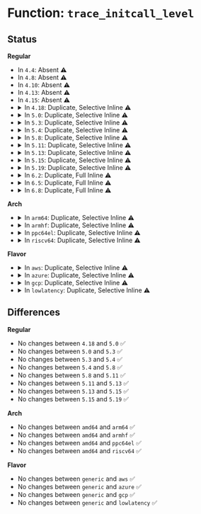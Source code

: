 # Function: <code>trace_initcall_level</code>

## Status
<b>Regular</b>
<ul>
<li>
In <code>4.4</code>: Absent ⚠️
</li>
<li>
In <code>4.8</code>: Absent ⚠️
</li>
<li>
In <code>4.10</code>: Absent ⚠️
</li>
<li>
In <code>4.13</code>: Absent ⚠️
</li>
<li>
In <code>4.15</code>: Absent ⚠️
</li>
<li>
<details>
<summary>In <code>4.18</code>: Duplicate, Selective Inline ⚠️</summary>

```c
void trace_initcall_level(const char *level);
```

**Collision:** Static Duplication

**Inline:** Selective

**Transformation:** False

**Instances:**

```
In init/main.c (ffffffff810029ce)
Location: include/trace/events/initcall.h:10
Inline: True
Direct callers:
  - init/main.c:kernel_init_freeable
  - init/main.c:kernel_init_freeable
```
```
In kernel/printk/printk.c (ffffffff826f6a8f)
Location: include/trace/events/initcall.h:10
Inline: True
Inline callers:
  - kernel/printk/printk.c:console_init
```
```
In security/security.c (ffffffff82715e61)
Location: include/trace/events/initcall.h:10
Inline: True
Inline callers:
  - security/security.c:security_init
```
**Symbols:**

```
ffffffff810029ce-ffffffff81002a1c: trace_initcall_level (STB_LOCAL)
```
</details>
</li>
<li>
<details>
<summary>In <code>5.0</code>: Duplicate, Selective Inline ⚠️</summary>

```c
void trace_initcall_level(const char *level);
```

**Collision:** Static Duplication

**Inline:** Selective

**Transformation:** False

**Instances:**

```
In init/main.c (ffffffff810029e5)
Location: include/trace/events/initcall.h:10
Inline: True
Direct callers:
  - init/main.c:kernel_init_freeable
  - init/main.c:kernel_init_freeable
```
```
In kernel/printk/printk.c (ffffffff828ad9bf)
Location: include/trace/events/initcall.h:10
Inline: True
Inline callers:
  - kernel/printk/printk.c:console_init
```
**Symbols:**

```
ffffffff810029e5-ffffffff81002a33: trace_initcall_level (STB_LOCAL)
```
</details>
</li>
<li>
<details>
<summary>In <code>5.3</code>: Duplicate, Selective Inline ⚠️</summary>

```c
void trace_initcall_level(const char *level);
```

**Collision:** Static Duplication

**Inline:** Selective

**Transformation:** False

**Instances:**

```
In init/main.c (ffffffff81002b11)
Location: include/trace/events/initcall.h:10
Inline: True
Direct callers:
  - init/main.c:kernel_init_freeable
  - init/main.c:kernel_init_freeable
```
```
In kernel/printk/printk.c (ffffffff828c637a)
Location: include/trace/events/initcall.h:10
Inline: True
Inline callers:
  - kernel/printk/printk.c:console_init
```
**Symbols:**

```
ffffffff81002b11-ffffffff81002b5f: trace_initcall_level (STB_LOCAL)
```
</details>
</li>
<li>
<details>
<summary>In <code>5.4</code>: Duplicate, Selective Inline ⚠️</summary>

```c
void trace_initcall_level(const char *level);
```

**Collision:** Static Duplication

**Inline:** Selective

**Transformation:** False

**Instances:**

```
In init/main.c (ffffffff81002b11)
Location: include/trace/events/initcall.h:10
Inline: True
Direct callers:
  - init/main.c:kernel_init_freeable
  - init/main.c:kernel_init_freeable
```
```
In kernel/printk/printk.c (ffffffff828ce9a7)
Location: include/trace/events/initcall.h:10
Inline: True
Inline callers:
  - kernel/printk/printk.c:console_init
```
**Symbols:**

```
ffffffff81002b11-ffffffff81002b5f: trace_initcall_level (STB_LOCAL)
```
</details>
</li>
<li>
<details>
<summary>In <code>5.8</code>: Duplicate, Selective Inline ⚠️</summary>

```c
void trace_initcall_level(const char *level);
```

**Collision:** Static Duplication

**Inline:** Selective

**Transformation:** False

**Instances:**

```
In init/main.c (ffffffff81003c0e)
Location: include/trace/events/initcall.h:10
Inline: True
Direct callers:
  - init/main.c:kernel_init_freeable
  - init/main.c:do_initcalls
```
```
In kernel/printk/printk.c (ffffffff82cefe0f)
Location: include/trace/events/initcall.h:10
Inline: True
Inline callers:
  - kernel/printk/printk.c:console_init
```
**Symbols:**

```
ffffffff81003c0e-ffffffff81003c61: trace_initcall_level (STB_LOCAL)
```
</details>
</li>
<li>
<details>
<summary>In <code>5.11</code>: Duplicate, Selective Inline ⚠️</summary>

```c
void trace_initcall_level(const char *level);
```

**Collision:** Static Duplication

**Inline:** Selective

**Transformation:** False

**Instances:**

```
In init/main.c (ffffffff81bd17ed)
Location: include/trace/events/initcall.h:10
Inline: True
Direct callers:
  - init/main.c:kernel_init_freeable
  - init/main.c:do_initcalls
```
```
In kernel/printk/printk.c (ffffffff82fdc80e)
Location: include/trace/events/initcall.h:10
Inline: True
Inline callers:
  - kernel/printk/printk.c:console_init
```
**Symbols:**

```
ffffffff81bd17ed-ffffffff81bd1831: trace_initcall_level (STB_LOCAL)
```
</details>
</li>
<li>
<details>
<summary>In <code>5.13</code>: Duplicate, Selective Inline ⚠️</summary>

```c
void trace_initcall_level(const char *level);
```

**Collision:** Static Duplication

**Inline:** Selective

**Transformation:** False

**Instances:**

```
In init/main.c (ffffffff81bc37fd)
Location: include/trace/events/initcall.h:10
Inline: True
Direct callers:
  - init/main.c:kernel_init_freeable
  - init/main.c:do_initcalls
```
```
In kernel/printk/printk.c (ffffffff831e756d)
Location: include/trace/events/initcall.h:10
Inline: True
Inline callers:
  - kernel/printk/printk.c:console_init
```
**Symbols:**

```
ffffffff81bc37fd-ffffffff81bc3841: trace_initcall_level (STB_LOCAL)
```
</details>
</li>
<li>
<details>
<summary>In <code>5.15</code>: Duplicate, Selective Inline ⚠️</summary>

```c
void trace_initcall_level(const char *level);
```

**Collision:** Static Duplication

**Inline:** Selective

**Transformation:** False

**Instances:**

```
In init/main.c (ffffffff81c94866)
Location: include/trace/events/initcall.h:10
Inline: True
Direct callers:
  - init/main.c:kernel_init_freeable
  - init/main.c:do_initcalls
```
```
In kernel/printk/printk.c (ffffffff832cb6fb)
Location: include/trace/events/initcall.h:10
Inline: True
Inline callers:
  - kernel/printk/printk.c:console_init
```
**Symbols:**

```
ffffffff81c94866-ffffffff81c948a7: trace_initcall_level (STB_LOCAL)
```
</details>
</li>
<li>
<details>
<summary>In <code>5.19</code>: Duplicate, Selective Inline ⚠️</summary>

```c
void trace_initcall_level(const char *level);
```

**Collision:** Static Duplication

**Inline:** Selective

**Transformation:** False

**Instances:**

```
In init/main.c (ffffffff81e439c8)
Location: include/trace/events/initcall.h:10
Inline: True
Direct callers:
  - init/main.c:kernel_init_freeable
  - init/main.c:do_initcalls
```
```
In kernel/printk/printk.c (ffffffff8347edf4)
Location: include/trace/events/initcall.h:10
Inline: True
Inline callers:
  - kernel/printk/printk.c:console_init
```
**Symbols:**

```
ffffffff81e439c8-ffffffff81e43a27: trace_initcall_level (STB_LOCAL)
```
</details>
</li>
<li>
<details>
<summary>In <code>6.2</code>: Duplicate, Full Inline ⚠️</summary>

**Collision:** Static Duplication

**Inline:** Full

**Transformation:** False

**Instances:**

```
In init/main.c (ffffffff83e619a3)
Location: include/trace/events/initcall.h:10
Inline: True
Inline callers:
  - init/main.c:kernel_init_freeable
  - init/main.c:kernel_init_freeable
  - init/main.c:do_initcalls
  - init/main.c:do_initcalls
```
```
In kernel/printk/printk.c (ffffffff83eaaf81)
Location: include/trace/events/initcall.h:10
Inline: True
Inline callers:
  - kernel/printk/printk.c:console_init
```
</details>
</li>
<li>
<details>
<summary>In <code>6.5</code>: Duplicate, Full Inline ⚠️</summary>

**Collision:** Static Duplication

**Inline:** Full

**Transformation:** False

**Instances:**

```
In init/main.c (ffffffff83681dc3)
Location: include/trace/events/initcall.h:10
Inline: True
Inline callers:
  - init/main.c:kernel_init_freeable
  - init/main.c:kernel_init_freeable
  - init/main.c:do_initcalls
  - init/main.c:do_initcalls
```
```
In kernel/printk/printk.c (ffffffff836cff41)
Location: include/trace/events/initcall.h:10
Inline: True
Inline callers:
  - kernel/printk/printk.c:console_init
```
</details>
</li>
<li>
<details>
<summary>In <code>6.8</code>: Duplicate, Full Inline ⚠️</summary>

**Collision:** Static Duplication

**Inline:** Full

**Transformation:** False

**Instances:**

```
In init/main.c (ffffffff838b0df3)
Location: include/trace/events/initcall.h:10
Inline: True
Inline callers:
  - init/main.c:kernel_init_freeable
  - init/main.c:kernel_init_freeable
  - init/main.c:do_initcalls
  - init/main.c:do_initcalls
```
```
In kernel/printk/printk.c (ffffffff83901351)
Location: include/trace/events/initcall.h:10
Inline: True
Inline callers:
  - kernel/printk/printk.c:console_init
```
</details>
</li>
</ul>
<b>Arch</b>
<ul>
<li>
<details>
<summary>In <code>arm64</code>: Duplicate, Selective Inline ⚠️</summary>

```c
void trace_initcall_level(const char *level);
```

**Collision:** Static Duplication

**Inline:** Selective

**Transformation:** False

**Instances:**

```
In init/main.c (ffff800010085194)
Location: include/trace/events/initcall.h:10
Inline: True
Direct callers:
  - init/main.c:kernel_init_freeable
  - init/main.c:kernel_init_freeable
```
```
In kernel/printk/printk.c (ffff800011446244)
Location: include/trace/events/initcall.h:10
Inline: True
Inline callers:
  - kernel/printk/printk.c:console_init
```
**Symbols:**

```
ffff800010085194-ffff80001008520c: trace_initcall_level (STB_LOCAL)
```
</details>
</li>
<li>
<details>
<summary>In <code>armhf</code>: Duplicate, Selective Inline ⚠️</summary>

```c
void trace_initcall_level(const char *level);
```

**Collision:** Static Duplication

**Inline:** Selective

**Transformation:** False

**Instances:**

```
In init/main.c (c0303944)
Location: include/trace/events/initcall.h:10
Inline: True
Direct callers:
  - init/main.c:kernel_init_freeable
  - init/main.c:kernel_init_freeable
```
```
In kernel/printk/printk.c (c15208e0)
Location: include/trace/events/initcall.h:10
Inline: True
Inline callers:
  - kernel/printk/printk.c:console_init
```
**Symbols:**

```
c0303944-c03039d0: trace_initcall_level (STB_LOCAL)
```
</details>
</li>
<li>
<details>
<summary>In <code>ppc64el</code>: Duplicate, Selective Inline ⚠️</summary>

```c
void trace_initcall_level(const char *level);
```

**Collision:** Static Duplication

**Inline:** Selective

**Transformation:** False

**Instances:**

```
In init/main.c (c000000000010520)
Location: include/trace/events/initcall.h:10
Inline: True
Direct callers:
  - init/main.c:kernel_init_freeable
  - init/main.c:kernel_init_freeable
```
```
In kernel/printk/printk.c (c00000000136af7c)
Location: include/trace/events/initcall.h:10
Inline: True
Inline callers:
  - kernel/printk/printk.c:console_init
```
**Symbols:**

```
c000000000010520-c0000000000105c0: trace_initcall_level (STB_LOCAL)
```
</details>
</li>
<li>
<details>
<summary>In <code>riscv64</code>: Duplicate, Selective Inline ⚠️</summary>

```c
void trace_initcall_level(const char *level);
```

**Collision:** Static Duplication

**Inline:** Selective

**Transformation:** False

**Instances:**

```
In init/main.c (ffffffe0000b459e)
Location: include/trace/events/initcall.h:10
Inline: True
Direct callers:
  - init/main.c:kernel_init_freeable
  - init/main.c:kernel_init_freeable
```
```
In kernel/printk/printk.c (ffffffe000007e3e)
Location: include/trace/events/initcall.h:10
Inline: True
Inline callers:
  - kernel/printk/printk.c:console_init
```
**Symbols:**

```
ffffffe0000b459e-ffffffe0000b4600: trace_initcall_level (STB_LOCAL)
```
</details>
</li>
</ul>
<b>Flavor</b>
<ul>
<li>
<details>
<summary>In <code>aws</code>: Duplicate, Selective Inline ⚠️</summary>

```c
void trace_initcall_level(const char *level);
```

**Collision:** Static Duplication

**Inline:** Selective

**Transformation:** False

**Instances:**

```
In init/main.c (ffffffff81002b11)
Location: include/trace/events/initcall.h:10
Inline: True
Direct callers:
  - init/main.c:kernel_init_freeable
  - init/main.c:kernel_init_freeable
```
```
In kernel/printk/printk.c (ffffffff828b769f)
Location: include/trace/events/initcall.h:10
Inline: True
Inline callers:
  - kernel/printk/printk.c:console_init
```
**Symbols:**

```
ffffffff81002b11-ffffffff81002b5f: trace_initcall_level (STB_LOCAL)
```
</details>
</li>
<li>
<details>
<summary>In <code>azure</code>: Duplicate, Selective Inline ⚠️</summary>

```c
void trace_initcall_level(const char *level);
```

**Collision:** Static Duplication

**Inline:** Selective

**Transformation:** False

**Instances:**

```
In init/main.c (ffffffff81000fe4)
Location: include/trace/events/initcall.h:10
Inline: True
Direct callers:
  - init/main.c:kernel_init_freeable
  - init/main.c:kernel_init_freeable
```
```
In kernel/printk/printk.c (ffffffff828af91f)
Location: include/trace/events/initcall.h:10
Inline: True
Inline callers:
  - kernel/printk/printk.c:console_init
```
**Symbols:**

```
ffffffff81000fe4-ffffffff81001032: trace_initcall_level (STB_LOCAL)
```
</details>
</li>
<li>
<details>
<summary>In <code>gcp</code>: Duplicate, Selective Inline ⚠️</summary>

```c
void trace_initcall_level(const char *level);
```

**Collision:** Static Duplication

**Inline:** Selective

**Transformation:** False

**Instances:**

```
In init/main.c (ffffffff81002b11)
Location: include/trace/events/initcall.h:10
Inline: True
Direct callers:
  - init/main.c:kernel_init_freeable
  - init/main.c:kernel_init_freeable
```
```
In kernel/printk/printk.c (ffffffff828ca5db)
Location: include/trace/events/initcall.h:10
Inline: True
Inline callers:
  - kernel/printk/printk.c:console_init
```
**Symbols:**

```
ffffffff81002b11-ffffffff81002b5f: trace_initcall_level (STB_LOCAL)
```
</details>
</li>
<li>
<details>
<summary>In <code>lowlatency</code>: Duplicate, Selective Inline ⚠️</summary>

```c
void trace_initcall_level(const char *level);
```

**Collision:** Static Duplication

**Inline:** Selective

**Transformation:** False

**Instances:**

```
In init/main.c (ffffffff81002b41)
Location: include/trace/events/initcall.h:10
Inline: True
Direct callers:
  - init/main.c:kernel_init_freeable
  - init/main.c:kernel_init_freeable
```
```
In kernel/printk/printk.c (ffffffff828cf98d)
Location: include/trace/events/initcall.h:10
Inline: True
Inline callers:
  - kernel/printk/printk.c:console_init
```
**Symbols:**

```
ffffffff81002b41-ffffffff81002ba4: trace_initcall_level (STB_LOCAL)
```
</details>
</li>
</ul>

## Differences
<b>Regular</b>
<ul>
<li>
No changes between <code>4.18</code> and <code>5.0</code> ✅
</li>
<li>
No changes between <code>5.0</code> and <code>5.3</code> ✅
</li>
<li>
No changes between <code>5.3</code> and <code>5.4</code> ✅
</li>
<li>
No changes between <code>5.4</code> and <code>5.8</code> ✅
</li>
<li>
No changes between <code>5.8</code> and <code>5.11</code> ✅
</li>
<li>
No changes between <code>5.11</code> and <code>5.13</code> ✅
</li>
<li>
No changes between <code>5.13</code> and <code>5.15</code> ✅
</li>
<li>
No changes between <code>5.15</code> and <code>5.19</code> ✅
</li>
</ul>
<b>Arch</b>
<ul>
<li>
No changes between <code>amd64</code> and <code>arm64</code> ✅
</li>
<li>
No changes between <code>amd64</code> and <code>armhf</code> ✅
</li>
<li>
No changes between <code>amd64</code> and <code>ppc64el</code> ✅
</li>
<li>
No changes between <code>amd64</code> and <code>riscv64</code> ✅
</li>
</ul>
<b>Flavor</b>
<ul>
<li>
No changes between <code>generic</code> and <code>aws</code> ✅
</li>
<li>
No changes between <code>generic</code> and <code>azure</code> ✅
</li>
<li>
No changes between <code>generic</code> and <code>gcp</code> ✅
</li>
<li>
No changes between <code>generic</code> and <code>lowlatency</code> ✅
</li>
</ul>
